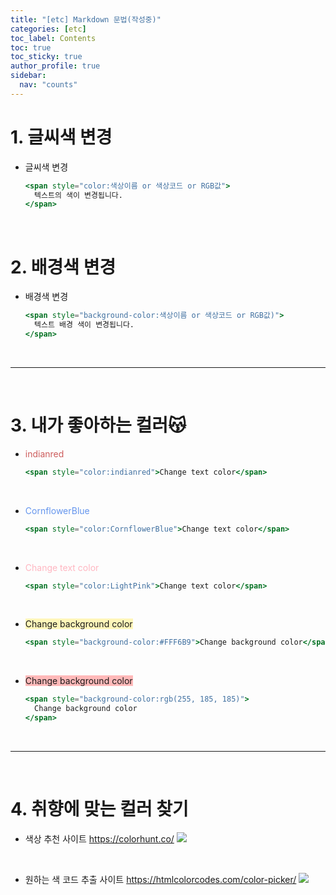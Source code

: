 ```yaml
---
title: "[etc] Markdown 문법(작성중)"
categories: [etc]
toc_label: Contents
toc: true
toc_sticky: true
author_profile: true
sidebar:
  nav: "counts"
---
```


# 1. 글씨색 변경

- 글씨색 변경
  ```jsx
  <span style="color:색상이름 or 색상코드 or RGB값">
    텍스트의 색이 변경됩니다.
  </span>
  ```

<br>

# 2. 배경색 변경

- 배경색 변경
  ```jsx
  <span style="background-color:색상이름 or 색상코드 or RGB값)">
    텍스트 배경 색이 변경됩니다.
  </span>
  ```

<br>

---

<br>

# 3. 내가 좋아하는 컬러😽

- <span style="color:indianred">indianred</span>

  ```jsx
  <span style="color:indianred">Change text color</span>
  ```

<br>

- <span style="color:CornflowerBlue">CornflowerBlue</span>

  ```jsx
  <span style="color:CornflowerBlue">Change text color</span>
  ```

<br>

- <span style="color:LightPink">Change text color</span>
  ```jsx
  <span style="color:LightPink">Change text color</span>
  ```

<br>

- <span style="background-color:#FFF6B9">Change background color</span>

  ```jsx
  <span style="background-color:#FFF6B9">Change background color</span>
  ```

<br>

- <span style="background-color:rgb(255, 185, 185)">Change background color</span>

  ```jsx
  <span style="background-color:rgb(255, 185, 185)">
    Change background color
  </span>
  ```

<br>

---

<br>

# 4. 취향에 맞는 컬러 찾기

- 색상 추천 사이트
  https://colorhunt.co/
  ![](https://velog.velcdn.com/images/sieunpark/post/722ddcd1-61ef-4de0-a1ca-bf9617897162/image.png)

<br>

- 원하는 색 코드 추출 사이트
  https://htmlcolorcodes.com/color-picker/
  ![](https://velog.velcdn.com/images/sieunpark/post/43b65e5d-b4b3-43ee-a89f-7a2bf49415d1/image.png)

